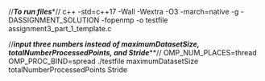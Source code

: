 //*******To run files********//
c++ -std=c++17 -Wall -Wextra -O3 -march=native -g -DASSIGNMENT_SOLUTION -fopenmp -o testfile assignment3_part_1_template.c

//*****input three numbers instead of maximumDatasetSize, totalNumberProcessedPoints, and Stride*******//
OMP_NUM_PLACES=thread OMP_PROC_BIND=spread ./testfile maximumDatasetSize totalNumberProcessedPoints Stride
